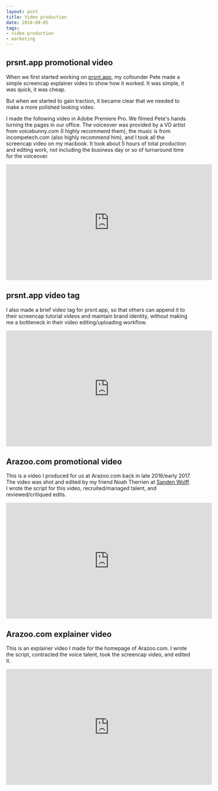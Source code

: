 ```yaml
---
layout: post
title: Video production
date: 2018-09-05
tags:
- video production
- marketing
---
```


## prsnt.app promotional video
When we first started working on [prsnt.app](https://prsnt.app), my cofounder Pete made a simple screencap explainer video to show how it worked. It was simple, it was quick, it was cheap. 

But when we started to gain traction, it became clear that we needed to make a more polished looking video. 

I made the following video in Adobe Premiere Pro. We filmed Pete's hands turning the pages in our office. The voiceover was provided by a VO artist from voicebunny.com (I highly recommend them), the music is from incompetech.com (also highly recommend him), and I took all the screencap video on my macbook. It took about 5 hours of total production and editing work, not including the business day or so of turnaround time for the voiceover.

<p><iframe width="560" height="315" src="https://www.youtube-nocookie.com/embed/6_mb4DlV-Wc?rel=0" frameborder="0" allow="autoplay; encrypted-media" allowfullscreen></iframe></p>


## prsnt.app video tag

I also made a brief video tag for prsnt.app, so that others can append it to their screencap tutorial videos and maintain brand identity, without making me a bottleneck in their video editing/uploading workflow.

<p><iframe width="560" height="315" src="https://www.youtube-nocookie.com/embed/i3gWp60HGTU?rel=0" frameborder="0" allow="autoplay; encrypted-media" allowfullscreen></iframe></p>

## Arazoo.com promotional video

This is a video I produced for us at Arazoo.com back in late 2016/early 2017. The video was shot and edited by my friend Noah Therrien at [Sanden Wolff](http://www.sandenwolff.com). I wrote the script for this video, recruited/managed talent, and reviewed/critiqued edits.

<p><iframe width="560" height="315" src="https://www.youtube-nocookie.com/embed/Tch2cxOHXA8?rel=0" frameborder="0" allow="autoplay; encrypted-media" allowfullscreen></iframe></p>

## Arazoo.com explainer video

This is an explainer video I made for the homepage of Arazoo.com. I wrote the script, contracted the voice talent, took the screencap video, and edited it.

<p><iframe width="560" height="315" src="https://www.youtube-nocookie.com/embed/4Jrv0VYWIUQ?rel=0" frameborder="0" allow="autoplay; encrypted-media" allowfullscreen></iframe></p>